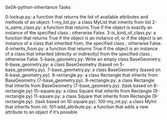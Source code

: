 0x0A-python-inheritance Tasks

0-lookup.py: a function that returns the list of available attributes and methods of an object:
1-my_list.py:  a class MyList that inherits from list
2-is_same_class.py: a function that returns True if the object is exactly an instance of the specified class ; otherwise False.
3-is_kind_of_class.py: a function that returns True if the object is an instance of, or if the object is an instance of a class that inherited from, the specified class ; otherwise False.
4-inherits_from.py: a function that returns True if the object is an instance of a class that inherited (directly or indirectly) from the specified class ; otherwise False.
5-base_geometry.py: Write an empty class BaseGeometry.
6-base_geometry.py: a class BaseGeometry (based on 5-base_geometry.py).
7-base_geometry.py: a class BaseGeometry (based on 6-base_geometry.py).
8-rectangle.py: a class Rectangle that inherits from BaseGeometry (7-base_geometry.py).
9-rectangle.py: a class Rectangle that inherits from BaseGeometry (7-base_geometry.py). (task based on 8-rectangle.py)
10-square.py: a class Square that inherits from Rectangle (9-rectangle.py)
11-square.py: a class Square that inherits from Rectangle (9-rectangle.py). (task based on 10-square.py).
100-my_int.py: a class MyInt that inherits from int.
101-add_attribute.py: a function that adds a new attribute to an object if it’s possible
